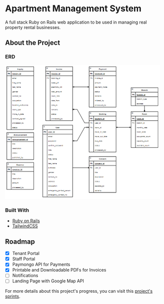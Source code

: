 # Apartment Management System

A full stack Ruby on Rails web application to be used in managing real property rental businesses. 

## About the Project

### ERD
![ERD](ERD.png)

### Built With
- [Ruby on Rails](https://rubyonrails.org/)
- [TailwindCSS](https://tailwindcss.com/)

## Roadmap

- [x] Tenant Portal
- [x] Staff Portal
- [x] Paymongo API for Payments
- [x] Printable and Downloadable PDFs for Invoices
- [ ] Notifications
- [ ] Landing Page with Google Map API

For more details about this project's progress, you can visit this [project's sprints](https://github.com/users/jpatrickldg/projects/2).
